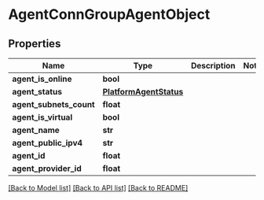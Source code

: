 # AgentConnGroupAgentObject

## Properties
Name | Type | Description | Notes
------------ | ------------- | ------------- | -------------
**agent_is_online** | **bool** |  | 
**agent_status** | [**PlatformAgentStatus**](PlatformAgentStatus.md) |  | 
**agent_subnets_count** | **float** |  | 
**agent_is_virtual** | **bool** |  | 
**agent_name** | **str** |  | 
**agent_public_ipv4** | **str** |  | 
**agent_id** | **float** |  | 
**agent_provider_id** | **float** |  | 

[[Back to Model list]](../README.md#documentation-for-models) [[Back to API list]](../README.md#documentation-for-api-endpoints) [[Back to README]](../README.md)

